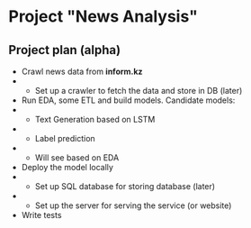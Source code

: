 # Project "News Analysis"

## Project plan (alpha)
* Crawl news data from __inform.kz__
* * Set up a crawler to fetch the data and store in DB (later)
* Run EDA, some ETL and build models. Candidate models:
* * Text Generation based on LSTM
* * Label prediction
* * Will see based on EDA
* Deploy the model locally
* * Set up SQL database for storing database (later)
* * Set up the server for serving the service (or website)
* Write tests